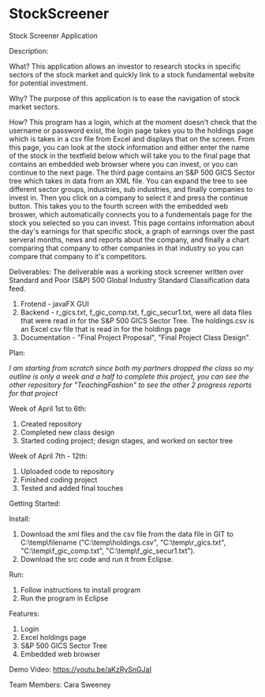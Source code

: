 # StockScreener
Stock Screener Application

Description: 


What?
  This application allows an investor to research stocks in specific sectors of the stock market and quickly link to a stock fundamental website for potential investment. 
  
Why?
  The purpose of this application is to ease the navigation of stock market sectors. 
  
How?
  This program has a login, which at the moment doesn't check that the username or password exist, the login page takes you to the holdings page which is takes in a csv file from Excel and displays that on the screen. From this page, you can look at the stock information and either enter the name of the stock in the textfield below which will take you to the final page that contains an embedded web browser where you can invest, or you can continue to the next page. The third page contains an S&P 500 GICS Sector tree which takes in data from an XML file. You can expand the tree to see different sector groups, industries, sub industries, and finally companies to invest in. Then you click on a company to select it and press the continue button. This takes you to the fourth screen with the embedded web broswer, which automatically connects you to a fundementals page for the stock you selected so you can invest. This page contains information about the day's earnings for that specific stock, a graph of earnings over the past serveral months, news and reports about the company, and finally a chart comparing that company to other companies in that industry so you can compare that company to it's competitors. 
  

Deliverables:
The deliverable was a working stock screener written over Standard and Poor (S&P) 500 Global Industry Standard Classification data feed. 

1. Frotend - javaFX GUI
2. Backend - r_gics.txt, f_gic_comp.txt, f_gic_secur1.txt, were all data files that were read in for the S&P 500 GICS Sector Tree. The holdings.csv is an Excel csv file that is read in for the holdings page
3. Documentation - "Final Project Proposal", "Final Project Class Design". 


Plan:

*I am starting from scratch since both my partners dropped the class so my outline is only a week and a half to complete this project, you can see the other repository for "TeachingFashion" to see the other 2 progress reports for that project*


Week of April 1st to 6th: 
  1. Created repository
  2. Completed new class design
  3. Started coding project; design stages, and worked on sector tree

Week of April 7th - 12th: 
  1. Uploaded code to repository
  2. Finished coding project
  3. Tested and added final touches


Getting Started:

Install:
  1. Download the xml files and the csv file from the data file in GIT to C:\\temp\\filename ("C:\\temp\\holdings.csv", "C:\\temp\\r_gics.txt", "C:\\temp\\f_gic_comp.txt", "C:\\temp\\f_gic_secur1.txt"). 
  2. Download the src code and run it from Eclipse. 
  
Run:
  1. Follow instructions to install program
  2. Run the program in Eclipse
  
Features:
  1. Login
  2. Excel holdings page
  3. S&P 500 GICS Sector Tree
  4. Embedded web browser

Demo Video:
https://youtu.be/aKzRySnGJaI


Team Members:
Cara Sweeney
